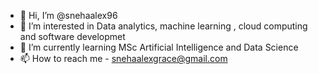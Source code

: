 - 👋 Hi, I’m @snehaalex96
- 👀 I’m interested in Data analytics, machine learning , cloud computing and software developmet
- 🌱 I’m currently learning MSc Artificial Intelligence and Data Science
- 📫 How to reach me - snehaalexgrace@gmail.com

<!---
snehaalex96/snehaalex96 is a ✨ special ✨ repository because its `README.md` (this file) appears on your GitHub profile.
You can click the Preview link to take a look at your changes.
--->
